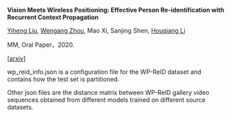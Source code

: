 **Vision Meets Wireless Positioning: Effective Person Re-identification with Recurrent Context Propagation**

[Yiheng Liu](https://yolomax.com/), [Wengang Zhou](http://staff.ustc.edu.cn/~zhwg/), Mao Xi, Sanjing Shen, [Houqiang Li](http://staff.ustc.edu.cn/~lihq/research.html)

MM, Oral Paper，2020.

[[arxiv](https://arxiv.org/abs/2008.04146)]


wp_reid_info.json is a configuration file for the WP-ReID dataset and contains how the test set is partitioned.

Other json files are the distance matrix between WP-ReID gallery video sequences obtained from different models trained on different source datasets.

